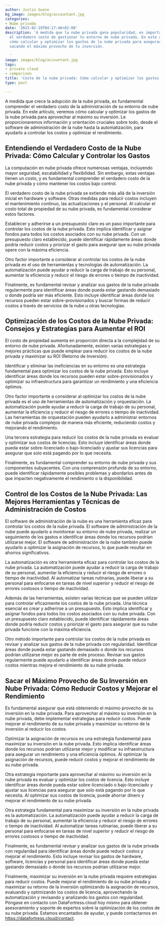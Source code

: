 ```yaml
---
author: Justin Guese
bg_image: images/blog/accountant.jpg
categories:
- Nube privada
date: '2023-02-19T04:17:46+02:00'
description: 'A medida que la nube privada gana popularidad, es importante comprender
  el verdadero costo de gestionar tu entorno de nube privada. En este artículo, exploraremos
  cómo calcular y optimizar los gastos de la nube privada para asegurar que estás
  sacando el máximo provecho de tu inversión.

  '
image: images/blog/accountant.jpg
tags:
- private cloud
- comparison
title: 'Costo de la nube privada: Cómo calcular y optimizar los gastos'
type: post

---
```

A medida que crece la adopción de la nube privada, es fundamental comprender el verdadero costo de la administración de su entorno de nube privada. En este artículo, veremos cómo calcular y optimizar los gastos de la nube privada para aprovechar al máximo su inversión. Le proporcionaremos información y orientación cruciales sobre todo, desde el software de administración de la nube hasta la automatización, para ayudarlo a controlar los costos y optimizar el rendimiento.

## Entendiendo el Verdadero Costo de la Nube Privada: Cómo Calcular y Controlar los Gastos

La computación en nube privada ofrece numerosas ventajas, incluyendo mayor seguridad, escalabilidad y flexibilidad. Sin embargo, estas ventajas tienen un costo, y es fundamental comprender el verdadero costo de la nube privada y cómo mantener los costos bajo control.

El verdadero costo de la nube privada se extiende más allá de la inversión inicial en hardware y software. Otras medidas para reducir costos incluyen el mantenimiento continuo, las actualizaciones y el personal. Al calcular el costo total de propiedad de su nube privada, es fundamental considerar estos factores.

Establecer y adherirse a un presupuesto claro es un paso importante para controlar los costos de la nube privada. Esto implica identificar y asignar fondos para todos los costos asociados con su nube privada. Con un presupuesto claro establecido, puede identificar rápidamente áreas donde podría reducir costos y priorizar el gasto para asegurar que su nube privada opere con la máxima eficiencia.

Otro factor importante a considerar al controlar los costos de la nube privada es el uso de herramientas y tecnologías de automatización. La automatización puede ayudar a reducir la carga de trabajo de su personal, aumentar la eficiencia y reducir el riesgo de errores o tiempo de inactividad.

Finalmente, es fundamental revisar y analizar sus gastos de la nube privada regularmente para identificar áreas donde pueda estar gastando demasiado o donde podría ser más eficiente. Esto incluye identificar áreas donde los recursos pueden estar sobre-provisionados y buscar formas de reducir costos a través de servicios de la nube u otras tecnologías.

## Optimización de los Costos de la Nube Privada: Consejos y Estrategias para Aumentar el ROI

El costo de propiedad aumenta en proporción directa a la complejidad de su entorno de nube privada. Afortunadamente, existen varias estrategias y mejores prácticas que puede emplear para reducir los costos de la nube privada y maximizar su ROI (Retorno de Inversión).

Identificar y eliminar las ineficiencias en su entorno es una estrategia fundamental para optimizar los costos de la nube privada. Esto incluye identificar áreas donde los recursos pueden estar sobre-provisionados y optimizar su infraestructura para garantizar un rendimiento y una eficiencia óptimos.

Otro factor importante a considerar al optimizar los costos de la nube privada es el uso de herramientas de automatización y orquestación. La automatización puede ayudar a reducir la carga de trabajo de su personal, aumentar la eficiencia y reducir el riesgo de errores o tiempo de inactividad. Las herramientas de orquestación pueden ayudarlo a administrar entornos de nube privada complejos de manera más eficiente, reduciendo costos y mejorando el rendimiento.

Una tercera estrategia para reducir los costos de la nube privada es evaluar y optimizar sus costos de licencias. Esto incluye identificar áreas donde pueda estar sobre-licenciado o bajo-licenciado y ajustar sus licencias para asegurar que solo está pagando por lo que necesita.

Finalmente, es fundamental comprender su entorno de nube privada y sus componentes subyacentes. Con una comprensión profunda de su entorno, puede identificar rápidamente posibles problemas y abordarlos antes de que impacten negativamente el rendimiento o la disponibilidad.

## Control de los Costos de la Nube Privada: Las Mejores Herramientas y Técnicas de Administración de Costos

El software de administración de la nube es una herramienta eficaz para controlar los costos de la nube privada. El software de administración de la nube puede ayudarlo a monitorear su entorno de nube privada, realizar un seguimiento de los gastos e identificar áreas donde los recursos podrían utilizarse mejor. El software de administración de la nube también puede ayudarlo a optimizar la asignación de recursos, lo que puede resultar en ahorros significativos.

La automatización es otra herramienta eficaz para controlar los costos de la nube privada. La automatización puede ayudar a reducir la carga de trabajo de su personal, aumentar la eficiencia y reducir el riesgo de errores o tiempo de inactividad. Al automatizar tareas rutinarias, puede liberar a su personal para enfocarse en tareas de nivel superior y reducir el riesgo de errores costosos o tiempo de inactividad.

Además de las herramientas, existen varias técnicas que se pueden utilizar para controlar eficazmente los costos de la nube privada. Una técnica esencial es crear y adherirse a un presupuesto. Esto implica identificar y asignar fondos para todos los costos asociados con su nube privada. Con un presupuesto claro establecido, puede identificar rápidamente áreas donde podría reducir costos y priorizar el gasto para asegurar que su nube privada funcione con la máxima eficiencia.

Otro método importante para controlar los costos de la nube privada es revisar y analizar sus gastos de la nube privada con regularidad. Identificar áreas donde pueda estar gastando demasiado o donde los recursos podrían utilizarse mejor es parte de este proceso. Revisar sus gastos regularmente puede ayudarlo a identificar áreas donde puede reducir costos mientras mejora el rendimiento de su nube privada.

## Sacar el Máximo Provecho de Su Inversión en Nube Privada: Cómo Reducir Costos y Mejorar el Rendimiento

Es fundamental asegurar que está obteniendo el máximo provecho de su inversión en la nube privada. Para aprovechar al máximo su inversión en la nube privada, debe implementar estrategias para reducir costos. Puede mejorar el rendimiento de su nube privada y maximizar su retorno de la inversión al reducir los costos.

Optimizar la asignación de recursos es una estrategia fundamental para maximizar su inversión en la nube privada. Esto implica identificar áreas donde los recursos podrían utilizarse mejor y modificar su infraestructura para asegurar un rendimiento y una eficiencia óptimos. Al optimizar la asignación de recursos, puede reducir costos y mejorar el rendimiento de su nube privada.

Otra estrategia importante para aprovechar al máximo su inversión en la nube privada es evaluar y optimizar los costos de licencia. Esto incluye identificar áreas donde pueda estar sobre-licenciado o bajo-licenciado y ajustar sus licencias para asegurar que solo está pagando por lo que necesita. Al optimizar sus costos de licencia, puede ahorrar dinero y mejorar el rendimiento de su nube privada.

Otra estrategia fundamental para maximizar su inversión en la nube privada es la automatización. La automatización puede ayudar a reducir la carga de trabajo de su personal, aumentar la eficiencia y reducir el riesgo de errores o tiempo de inactividad. Al automatizar tareas rutinarias, puede liberar a su personal para enfocarse en tareas de nivel superior y reducir el riesgo de errores costosos o tiempo de inactividad.

Finalmente, es fundamental revisar y analizar sus gastos de la nube privada con regularidad para identificar áreas donde puede reducir costos y mejorar el rendimiento. Esto incluye revisar los gastos de hardware, software, licencias y personal para identificar áreas donde pueda estar gastando demasiado o donde los recursos podrían utilizarse mejor.

Finalmente, maximizar su inversión en la nube privada requiere estrategias para reducir costos. Puede mejorar el rendimiento de su nube privada y maximizar su retorno de la inversión optimizando la asignación de recursos, evaluando y optimizando los costos de licencia, aprovechando la automatización y revisando y analizando los gastos con regularidad. Póngase en contacto con DataFortress.cloud hoy mismo para obtener asesoramiento y soporte de expertos sobre la optimización de los costos de su nube privada. Estamos encantados de ayudar, y puede contactarnos en https://datafortress.cloud/contact.
